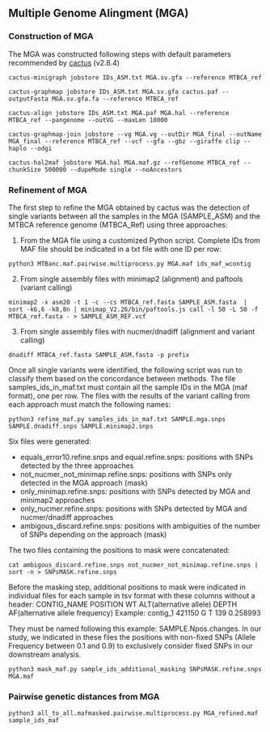 ## Multiple Genome Alingment (MGA)
### Construction of MGA

The MGA was constructed following steps with default parameters recommended by [cactus](https://github.com/ComparativeGenomicsToolkit/cactus/blob/master/doc/pangenome.md) (v2.8.4)
```
cactus-minigraph jobstore IDs_ASM.txt MGA.sv.gfa --reference MTBCA_ref

cactus-graphmap jobstore IDs_ASM.txt MGA.sv.gfa cactus.paf --outputFasta MGA.sv.gfa.fa --reference MTBCA_ref

cactus-align jobstore IDs_ASM.txt MGA.paf MGA.hal --reference MTBCA_ref --pangenome --outVG --maxLen 10000

cactus-graphmap-join jobstore --vg MGA.vg --outDir MGA_final --outName MGA_final --reference MTBCA_ref --vcf --gfa --gbz --giraffe clip --haplo --odgi

cactus-hal2maf jobstore MGA.hal MGA.maf.gz --refGenome MTBCA_ref --chunkSize 500000 --dupeMode single --noAncestors
```


### Refinement of MGA

The first step to refine the MGA obtained by cactus was the detection of single variants between all the samples in the MGA (SAMPLE_ASM) and the MTBCA reference genome (MTBCA_Ref) using three approaches:

1. From the MGA file using a customized Python script. Complete IDs from MAF file should be indicated in a txt file with one ID per row:
```
python3 MTBanc.maf.pairwise.multiprocess.py MGA.maf ids_maf_wcontig
```

2. From single assembly files with minimap2 (alignment) and paftools (variant calling)

```
minimap2 -x asm20 -t 1 -c --cs MTBCA_ref.fasta SAMPLE_ASM.fasta  | sort -k6,6 -k8,8n | minimap_V2.26/bin/paftools.js call -l 50 -L 50 -f MTBCA_ref.fasta - > SAMPLE_ASM_REF.vcf
```

3. From single assembly files with nucmer/dnadiff (alignment and variant calling)

```
dnadiff MTBCA_ref.fasta SAMPLE_ASM.fasta -p prefix
```
Once all single variants were identified, the following script was run to classify them based on the concordance between methods. The file samples_ids_in_maf.txt must contain all the sample IDs in the MGA (maf format), one per row. The files with the results of the variant calling from each approach must match the following names:
```
python3 refine_maf.py samples_ids_in_maf.txt SAMPLE.mga.snps SAMPLE.dnadiff.snps SAMPLE.minimap2.snps
```

Six files were generated:
- equals_error10.refine.snps and equal.refine.snps: positions with SNPs detected by the three approaches
- not_nucmer_not_minimap.refine.snps: positions with SNPs only detected in the MGA approach (mask)
- only_minimap.refine.snps: positions with SNPs detected by MGA and minimap2 approaches
- only_nucmer.refine.snps: positions with SNPs detected by MGA and nucmer/dnadiff approaches
- ambigous_discard.refine.snps: positions with ambiguities of the number of SNPs depending on the approach (mask)

The two files containing the positions to mask were concatenated:
```
cat ambigous_discard.refine.snps not_nucmer_not_minimap.refine.snps | sort -n > SNPsMASK.refine.snps
```

Before the masking step, additional positions to mask were indicated in individual files for each sample in tsv format with these columns without a header:
CONTIG_NAME POSITION WT ALT(alternative allele) DEPTH AF(alternative allele frequency)
Example: contig_1 421150 G T 139 0.258993

They must be named following this example: SAMPLE.Npos.changes. In our study, we indicated in these files the positions with non-fixed SNPs (Allele Frequency between 0.1 and 0.9) to exclusively consider fixed SNPs in our downstream analysis. 

```
python3 mask_maf.py sample_ids_additional_masking SNPsMASK.refine.snps MGA.maf
```


### Pairwise genetic distances from MGA

```
python3 all_to_all.mafmasked.pairwise.multiprocess.py MGA_refined.maf sample_ids_maf
```
